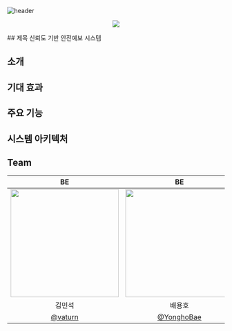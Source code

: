 ![header](https://capsule-render.vercel.app/api?type=waving&color=random6&height=300&section=header&text=SmartSiren&fontSize=90&fontAlignY=40&desc=2024%20공개%20SW%20개발자%20대회&descAlign=70)
<p align='center'>
    <img src="https://capsule-render.vercel.app/api?type=waving&color=auto&height=300&section=header&text=capsule%20render&fontSize=90&animation=fadeIn&fontAlignY=38&desc=Decorate%20GitHub%20Profile%20or%20any%20Repo%20like%20me!&descAlignY=51&descAlign=62"/>
</p>
## 제목
신뢰도 기반 안전예보 시스템

## 소개

## 기대 효과

## 주요 기능

## 시스템 아키텍처

## Team
| BE | BE | FE | FE |
| :---: | :---: | :---: | :---: |
| <img width="250px" src="https://avatars.githubusercontent.com/u/72596552?v=4" /> | <img width="250px" src="https://avatars.githubusercontent.com/u/127498076?v=4"/> |  <img  width="250px" src="https://avatars.githubusercontent.com/u/118978246?v=4" /> |  <img width="250px" src="https://avatars.githubusercontent.com/u/57826563?v=4" /> |
| 김민석 | 배용호 | 김예진 | 황재찬 |
|  [@vaturn](https://github.com/vaturn)  | [@YonghoBae](https://github.com/YonghoBae) |  [@jennienn](https://github.com/jennienn)   |     [@EmpChan](https://github.com/EmpChan) |
